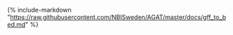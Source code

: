 
{%
include-markdown "https://raw.githubusercontent.com/NBISweden/AGAT/master/docs/gff_to_bed.md"
%}
